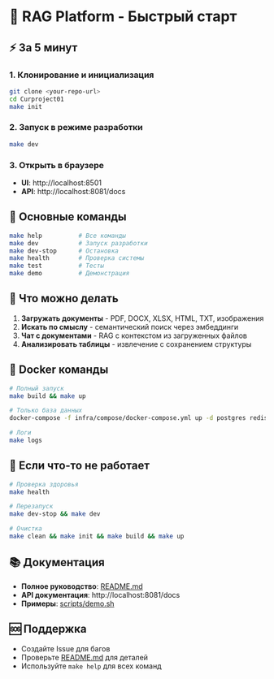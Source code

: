 # 🚀 RAG Platform - Быстрый старт

## ⚡ За 5 минут

### 1. Клонирование и инициализация
```bash
git clone <your-repo-url>
cd Curproject01
make init
```

### 2. Запуск в режиме разработки
```bash
make dev
```

### 3. Открыть в браузере
- **UI**: http://localhost:8501
- **API**: http://localhost:8081/docs

## 🔧 Основные команды

```bash
make help          # Все команды
make dev           # Запуск разработки
make dev-stop      # Остановка
make health        # Проверка системы
make test          # Тесты
make demo          # Демонстрация
```

## 📱 Что можно делать

1. **Загружать документы** - PDF, DOCX, XLSX, HTML, TXT, изображения
2. **Искать по смыслу** - семантический поиск через эмбеддинги
3. **Чат с документами** - RAG с контекстом из загруженных файлов
4. **Анализировать таблицы** - извлечение с сохранением структуры

## 🐳 Docker команды

```bash
# Полный запуск
make build && make up

# Только база данных
docker-compose -f infra/compose/docker-compose.yml up -d postgres redis clickhouse ollama

# Логи
make logs
```

## 🚨 Если что-то не работает

```bash
# Проверка здоровья
make health

# Перезапуск
make dev-stop && make dev

# Очистка
make clean && make init && make build && make up
```

## 📚 Документация

- **Полное руководство**: [README.md](README.md)
- **API документация**: http://localhost:8081/docs
- **Примеры**: [scripts/demo.sh](scripts/demo.sh)

## 🆘 Поддержка

- Создайте Issue для багов
- Проверьте [README.md](README.md) для деталей
- Используйте `make help` для всех команд

